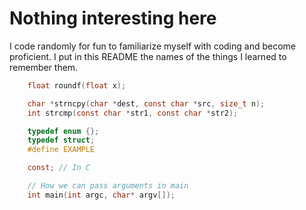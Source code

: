 # Nothing interesting here

I code randomly for fun to familiarize myself with coding and become proficient. I put in this README the names of the things I learned to remember them.

```c
    float roundf(float x);

    char *strncpy(char *dest, const char *src, size_t n);
    int strcmp(const char *str1, const char *str2);

    typedef enum {};
    typedef struct;
    #define EXAMPLE

    const; // In C

    // How we can pass arguments in main
    int main(int argc, char* argv[]);
```
